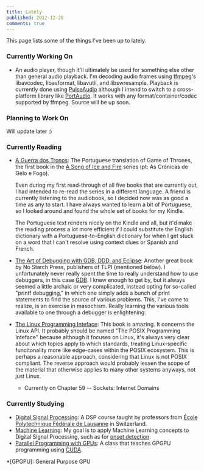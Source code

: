 ```yaml
---
title: Lately
published: 2012-12-28
comments: true
---
```


This page lists some of the things I've been up to lately.

### Currently Working On

* An audio player, though it'll ultimately be used for something else other than general audio playback. I'm decoding audio frames using [ffmpeg](http://www.ffmpeg.org/)'s libavcodec, libavformat, libavutil, and libswresample. Playback is currently done using [PulseAudio](http://www.freedesktop.org/wiki/Software/PulseAudio) although I intend to switch to a cross-platform library like [PortAudio](http://www.portaudio.com/). It works with any format/container/codec supported by ffmpeg. Source will be up soon.

### Planning to Work On

Will update later :)

### Currently Reading

* [A Guerra dos Tronos](http://pt.wikipedia.org/wiki/A_Game_of_Thrones): The Portuguese translation of Game of Thrones, the first book in the [A Song of Ice and Fire](http://en.wikipedia.org/wiki/A_Song_of_Ice_and_Fire) series (pt: As Crônicas de Gelo e Fogo).
	
	Even during my first read-through of all five books that are currently out, I had intended to re-read the series in a different language. A friend is currently listening to the audiobook, so I decided now was as good a time as any to start. I have always wanted to learn a bit of Portuguese, so I looked around and found the whole set of books for my Kindle.

	The Portuguese text renders nicely on the Kindle and all, but it'd make the reading process a lot more efficient if I could substitute the English dictionary with a Portuguese-to-English dictionary for when I get stuck on a word that I can't resolve using context clues or Spanish and French.

* [The Art of Debugging with GDB, DDD, and Eclipse](http://amzn.com/1593271743): Another great book by No Starch Press, publishers of TLPI (mentioned below). I unfortunately never really spent the time to really understand how to use debuggers, in this case [GDB](http://www.gnu.org/software/gdb/). I knew enough to get by, but it always seemed a little archaic or very complicated, instead opting for so-called "printf debugging," in which one simply adds a bunch of print statements to find the source of various problems. This, I've come to realize, is an exercise in masochism. Really learning the various tools available to one through a debugger is enlightening.

* [The Linux Programming Inteface](http://amzn.com/1593272200): This book is amazing. It concerns the Linux API. It probably should be named "The POSIX Programming Inteface" because although it focuses on Linux, it's always very clear about which topics apply to which standards, treating Linux-specific funcitonality more like edge-cases within the POSIX ecosystem. This is perhaps a reasonable approach, considering that Linux is not POSIX compliant. The reverse approach would probably lessen the scope of the material that otherwise applies to many other systems anyways, not just Linux.
	* Currently on Chapter 59 -- Sockets: Internet Domains

### Currently Studying

* [Digital Signal Processing](https://www.coursera.org/course/dsp): A DSP course taught by professors from [École Polytechnique Fédérale de Lausanne](https://en.wikipedia.org/wiki/%C3%89cole_Polytechnique_F%C3%A9d%C3%A9rale_de_Lausanne) in Switzerland.
* [Machine Learning](https://class.coursera.org/ml-2012-002/lecture/index): My goal is to apply Machine Learning concepts to Digital Signal Processing, such as for [onset detection](http://www.cs.usc.edu/research/08-895.pdf).
* [Parallel Programming with GPUs](https://www.udacity.com/course/cs344): A class that teaches GPGPU programming using [CUDA](http://en.wikipedia.org/wiki/CUDA).

*[GPGPU]: General Purpose GPU
